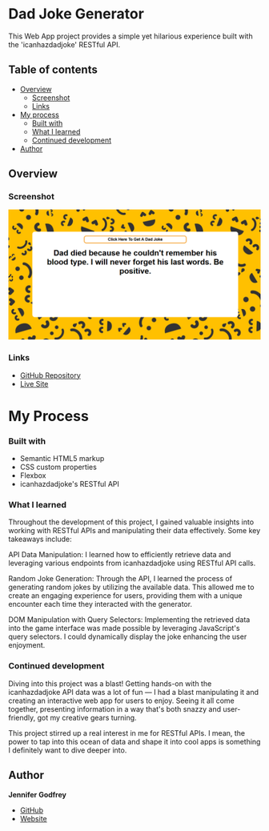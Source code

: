 # Dad Joke Generator

This Web App project provides a simple yet hilarious experience built with the 'icanhazdadjoke' RESTful API. 

## Table of contents

- [Overview](#overview)
  - [Screenshot](#screenshot)
  - [Links](#links)
- [My process](#my-process)
  - [Built with](#built-with)
  - [What I learned](#what-i-learned)
  - [Continued development](#continued-development)
- [Author](#author)

## Overview

### Screenshot

![](/img/dadjokegenerator.png)

### Links
- [GitHub Repository](https://github.com/jenieg/dad-joke-generator)
- [Live Site](https://jenieg.github.io/dad-joke-generator/)

# My Process

### Built with

  - Semantic HTML5 markup
  - CSS custom properties
  - Flexbox
  - icanhazdadjoke's RESTful API

### What I learned

  Throughout the development of this project, I gained valuable insights into working with RESTful APIs and manipulating their data effectively. Some key takeaways include:

  API Data Manipulation: I learned how to efficiently retrieve data and leveraging various endpoints from icanhazdadjoke using RESTful API calls.

  Random Joke Generation: Through the API, I learned the process of generating random jokes by utilizing the available data. This allowed me to create an engaging experience for users, providing them with a unique encounter each time they interacted with the generator.

  DOM Manipulation with Query Selectors: Implementing the retrieved data into the game interface was made possible by leveraging JavaScript's query selectors. I could dynamically display the joke enhancing the user enjoyment.


### Continued development

Diving into this project was a blast! Getting hands-on with the icanhazdadjoke API data was a lot of fun — I had a blast manipulating it and creating an interactive web app for users to enjoy. Seeing it all come together, presenting information in a way that's both snazzy and user-friendly, got my creative gears turning. 

This project stirred up a real interest in me for RESTful APIs. I mean, the power to tap into this ocean of data and shape it into cool apps is something I definitely want to dive deeper into.

## Author
**Jennifer Godfrey**
- [GitHub](https://github.com/jenieg)
- [Website](https://jenie.netlify.app/)
